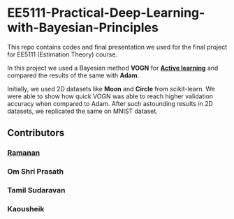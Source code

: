 # EE5111-Practical-Deep-Learning-with-Bayesian-Principles

This repo contains codes and final presentation we used for the final project for EE5111 (Estimation Theory) course.

In this project we used a Bayesian method **VOGN** for **[Active learning](https://towardsdatascience.com/active-learning-in-machine-learning-525e61be16e5)** and compared the results of the same with **Adam**.

Initially, we used 2D datasets like **Moon** and **Circle** from scikit-learn. We were able to show how quick VOGN was able to reach higher validation accuracy when compared to Adam. After such astounding results in 2D datasets, we replicated the same on MNIST dataset.

## Contributors

### [Ramanan](https://github.com/ramzz25)
### Om Shri Prasath
### Tamil Sudaravan
### Kaousheik
